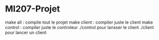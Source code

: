 # MI207-Projet
make all : compile tout le projet
make client : compiler juste le client
make control : compiler juste le controleur
./control pour lansser le client
./client pour lancer un client

